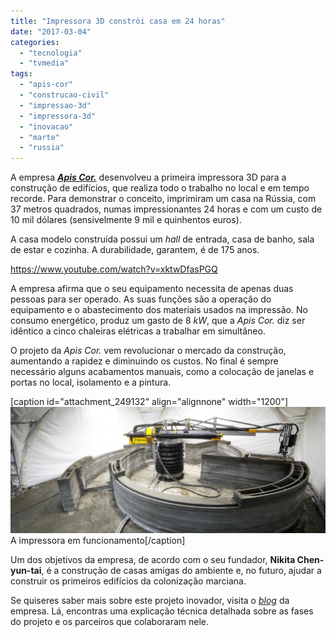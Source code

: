 ```yaml
---
title: "Impressora 3D constrói casa em 24 horas"
date: "2017-03-04"
categories: 
  - "tecnologia"
  - "tvmedia"
tags: 
  - "apis-cor"
  - "construcao-civil"
  - "impressao-3d"
  - "impressora-3d"
  - "inovacao"
  - "marte"
  - "russia"
---
```


A empresa [**_Apis Cor._**](http://apis-cor.com/en/) desenvolveu a primeira impressora 3D para a construção de edifícios, que realiza todo o trabalho no local e em tempo recorde. Para demonstrar o conceito, imprimiram um casa na Rússia, com 37 metros quadrados, numas impressionantes 24 horas e com um custo de 10 mil dólares (sensivelmente 9 mil e quinhentos euros).

A casa modelo construída possui um _hall_ de entrada, casa de banho, sala de estar e cozinha. A durabilidade, garantem, é de 175 anos.

https://www.youtube.com/watch?v=xktwDfasPGQ

A empresa afirma que o seu equipamento necessita de apenas duas pessoas para ser operado. As suas funções são a operação do equipamento e o abastecimento dos materiais usados na impressão. No consumo energético, produz um gasto de 8 _kW_, que a _Apis Cor._ diz ser idêntico a cinco chaleiras elétricas a trabalhar em simultâneo.

O projeto da _Apis Cor._ vem revolucionar o mercado da construção, aumentando a rapidez e diminuindo os custos. No final é sempre necessário alguns acabamentos manuais, como a colocação de janelas e portas no local, isolamento e a pintura.

\[caption id="attachment\_249132" align="alignnone" width="1200"\]![A impressora em funcionamento](images/ApisCor_febr_02.jpg) A impressora em funcionamento\[/caption\]

Um dos objetivos da empresa, de acordo com o seu fundador, **Nikita Chen-yun-tai**, é a construção de casas amigas do ambiente e, no futuro, ajudar a construir os primeiros edifícios da colonização marciana.

Se quiseres saber mais sobre este projeto inovador, visita o _[blog](http://apis-cor.com/en/about/news/first-house)_ da empresa. Lá, encontras uma explicação técnica detalhada sobre as fases do projeto e os parceiros que colaboraram nele.
